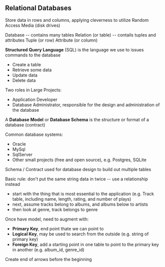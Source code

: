 ## Relational Databases ##

Store data in rows and columns, applying cleverness to utilize Random Access Media (disk drives)

Database -- contains many tables
Relation (or table) -- contails tuples and attributes
Tuple (or row)
Attribute (or column)

**Structured Query Language** (SQL) is the language we use to issues commands to the database
- Create a table
- Retrieve some data
- Update data
- Delete data

Two roles in Large Projects:
- Application Developer
- Database Administrator, responsible for the design and administration of the database

A **Database Model** or **Database Schema** is the structure or format of a database (contract)

Common database systems:
- Oracle
- MySql
- SqlServer
- Other small projects (free and open source), e.g. Postgres, SQLite

Schema / Contract used for database design to build out multiple tables

Basic rule: don't put the same string data in twice -- use a relationship instead
- start with the thing that is most essential to the application (e.g. Track table, including name, length, rating, and number of plays)
- next, assume tracks belong to albums, and albums below to artists
- then look at genre, track belongs to genre

Once have model, need to augment with:
- **Primary Key**, end point thate we can point to
- **Logical Key**, may be used to search from the outside (e.g. string of primary key)
- **Foreign Key**, add a starting point in one table to point to the primary key in another (e.g. album_id, genre_id)

Create end of arrows before the beginning 